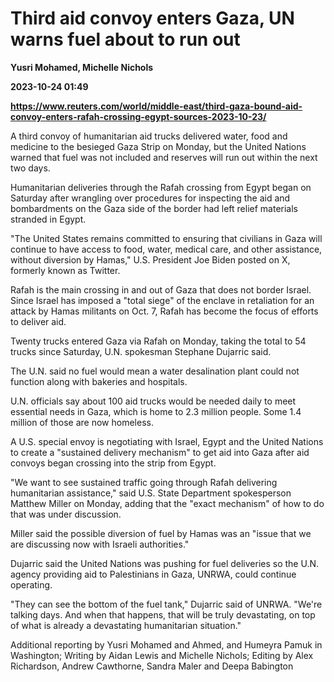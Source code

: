# Third aid convoy enters Gaza, UN warns fuel about to run out
**Yusri Mohamed, Michelle Nichols**

**2023-10-24 01:49**

**https://www.reuters.com/world/middle-east/third-gaza-bound-aid-convoy-enters-rafah-crossing-egypt-sources-2023-10-23/**

A third convoy of humanitarian aid trucks delivered water, food and medicine to the besieged Gaza Strip on Monday, but the United Nations warned that fuel was not included and reserves will run out within the next two days.

Humanitarian deliveries through the Rafah crossing from Egypt began on Saturday after wrangling over procedures for inspecting the aid and bombardments on the Gaza side of the border had left relief materials stranded in Egypt.

"The United States remains committed to ensuring that civilians in Gaza will continue to have access to food, water, medical care, and other assistance, without diversion by Hamas," U.S. President Joe Biden posted on X, formerly known as Twitter.

Rafah is the main crossing in and out of Gaza that does not border Israel. Since Israel has imposed a "total siege" of the enclave in retaliation for an attack by Hamas militants on Oct. 7, Rafah has become the focus of efforts to deliver aid.

Twenty trucks entered Gaza via Rafah on Monday, taking the total to 54 trucks since Saturday, U.N. spokesman Stephane Dujarric said.

The U.N. said no fuel would mean a water desalination plant could not function along with bakeries and hospitals.

U.N. officials say about 100 aid trucks would be needed daily to meet essential needs in Gaza, which is home to 2.3 million people. Some 1.4 million of those are now homeless.

A U.S. special envoy is negotiating with Israel, Egypt and the United Nations to create a "sustained delivery mechanism" to get aid into Gaza after aid convoys began crossing into the strip from Egypt.

"We want to see sustained traffic going through Rafah delivering humanitarian assistance," said U.S. State Department spokesperson Matthew Miller on Monday, adding that the "exact mechanism" of how to do that was under discussion.

Miller said the possible diversion of fuel by Hamas was an "issue that we are discussing now with Israeli authorities."

Dujarric said the United Nations was pushing for fuel deliveries so the U.N. agency providing aid to Palestinians in Gaza, UNRWA, could continue operating.

"They can see the bottom of the fuel tank," Dujarric said of UNRWA. "We're talking days. And when that happens, that will be truly devastating, on top of what is already a devastating humanitarian situation."

Additional reporting by Yusri Mohamed and Ahmed, and Humeyra Pamuk in Washington; Writing by Aidan Lewis and Michelle Nichols; Editing by Alex Richardson, Andrew Cawthorne, Sandra Maler and Deepa Babington